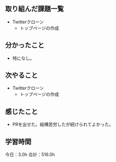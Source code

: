 ## 取り組んだ課題一覧
*  Twitterクローン
   * トップページの作成
## 分かったこと
* 特になし。
  
    
    

## 次やること
*  Twitterクローン
   * トップページの作成
## 感じたこと
* PRを出せた。結構苦労したが続けられてよかった。
 
## 学習時間
今日：3.0h
合計：516.0h
